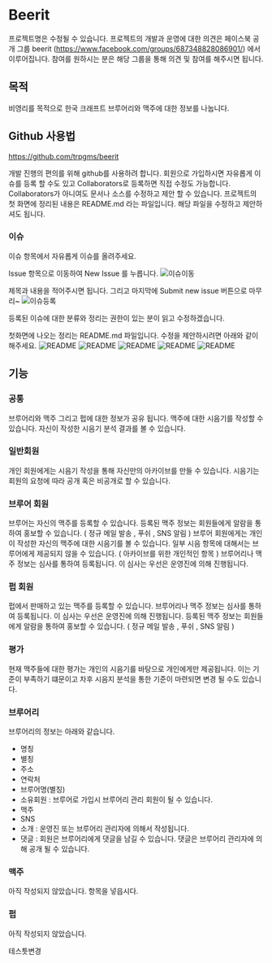 # Beerit
프로젝트명은 수정될 수 있습니다.
프로젝트의 개발과 운영에 대한 의견은 페이스북 공개 그룹 beerit (https://www.facebook.com/groups/687348828086901/) 에서 이루어집니다. 참여를 원하시는 분은 해당 그룹을 통해 의견 및 참여를 해주시면 됩니다.

## 목적
비영리를 목적으로 한국 크래프트 브루어리와 맥주에 대한 정보를 나눕니다.

## Github 사용법

https://github.com/trpgms/beerit

개발 진행의 편의를 위해 github를 사용하려 합니다. 회원으로 가입하시면 자유롭게 이슈를 등록 할 수도 있고 Collaborators로 등록하면 직접 수정도 가능합니다. Collaborators가 아니여도 문서나 소스를 수정하고 제안 할 수 있습니다.
프로젝트의 첫 화면에 정리된 내용은 README.md 라는 파일입니다. 해당 파일을 수정하고 제안하셔도 됩니다.

### 이슈
이슈 항목에서 자유롭게 이슈를 올려주세요.

Issue 항목으로 이동하여 New Issue 를 누릅니다.
![이슈이동](https://s3.ap-northeast-2.amazonaws.com/devbearimg/issue0.png "이슈")

제목과 내용을 적어주시면 됩니다. 그리고 마지막에 Submit new issue 버튼으로 마무리~
![이슈등록](https://s3.ap-northeast-2.amazonaws.com/devbearimg/issue1.png "이슈")

등록된 이슈에 대한 분류와 정리는 권한이 있는 분이 읽고 수정하겠습니다.

첫화면에 나오는 정리는 README.md 파일입니다. 수정을 제안하시려면 아래와 같이 해주세요.
![README](https://s3.ap-northeast-2.amazonaws.com/devbearimg/main0.png "README")
![README](https://s3.ap-northeast-2.amazonaws.com/devbearimg/main1.png "README")
![README](https://s3.ap-northeast-2.amazonaws.com/devbearimg/main2.png "README")
![README](https://s3.ap-northeast-2.amazonaws.com/devbearimg/main3.png "README")
![README](https://s3.ap-northeast-2.amazonaws.com/devbearimg/main4.png "README")


## 기능

### 공통
브루어리와 맥주 그리고 펍에 대한 정보가 공유 됩니다.
맥주에 대한 시음기를 작성할 수 있습니다.
자신이 작성한 시음기 분석 결과를 볼 수 있습니다.

### 일반회원
개인 회원에게는 시음기 작성을 통해 자신만의 아카이브를 만들 수 있습니다.
시음기는 회원의 요청에 따라 공개 혹은 비공개로 할 수 있습니다.

### 브루어 회원
브루어는 자신의 맥주를 등록할 수 있습니다. 등록된 맥주 정보는 회원들에게 알람을 통하여 홍보할 수 있습니다. ( 정규 메일 발송 , 푸쉬 , SNS 알림 )
브루어 회원에게는 개인이 작성한 자신의 맥주에 대한 시음기를 볼 수 있습니다.
일부 시음 항목에 대해서는 브루어에게 제공되지 않을 수 있습니다. ( 아카이브를 위한 개인적인 항목 )
브루어리나 맥주 정보는 심사를 통하여 등록됩니다. 이 심사는 우선은 운영진에 의해 진행됩니다.

### 펍 회원
펍에서 판매하고 있는 맥주를 등록할 수 있습니다.
브루어리나 맥주 정보는 심사를 통하여 등록됩니다. 이 심사는 우선은 운영진에 의해 진행됩니다.
등록된 맥주 정보는 회원들에게 알람을 통하여 홍보할 수 있습니다. ( 정규 메일 발송 , 푸쉬 , SNS 알림 )

### 평가
현재 맥주들에 대한 평가는 개인의 시음기를 바탕으로 개인에게만 제공됩니다.
이는 기준이 부족하기 떄문이고 차후 시음지 분석을 통한 기준이 마련되면 변경 될 수도 있습니다.

### 브루어리
브루어리의 정보는 아래와 같습니다.
- 명칭
- 별칭
- 주소
- 연락처
- 브루어명(별칭)
- 소유회원 : 브루어로 가입시 브루어리 관리 회원이 될 수 있습니다.
- 맥주
- SNS
- 소개 : 운영진 또는 브루어리 관리자에 의해서 작성됩니다.
- 댓글 : 회원은 브루어리에게 댓글을 남길 수 있습니다. 댓글은 브루어리 관리자에 의해 공개 될 수 있습니다.

### 맥주
아직 작성되지 않았습니다. 항목을 넣읍시다.

### 펍
아직 작성되지 않았습니다.

테스틋변경

